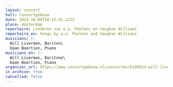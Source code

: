 ```yaml
---
layout: concert
hall: Concertgebouw
date: 2024-10-08T18:15:41.221Z
place: Amsterdam
repertoire: Liederen van o.a. Poulenc en Vaughan Williams
repertoire_en: Songs by a.o. Poulenc and Vaughan Williams
musicians: |-
  Will Liverman, Bariton\
  Daan Boertien, Piano
musicians_en: |-
  Will Liverman, Baritone\
  Daan Boertien, Piano
organizer_url: https://www.concertgebouw.nl/concerten/5149923-will-liverman-en-daan-boertien-burleigh-vaughan-williams-en-still
in_archive: true
cancelled: false
---
```

